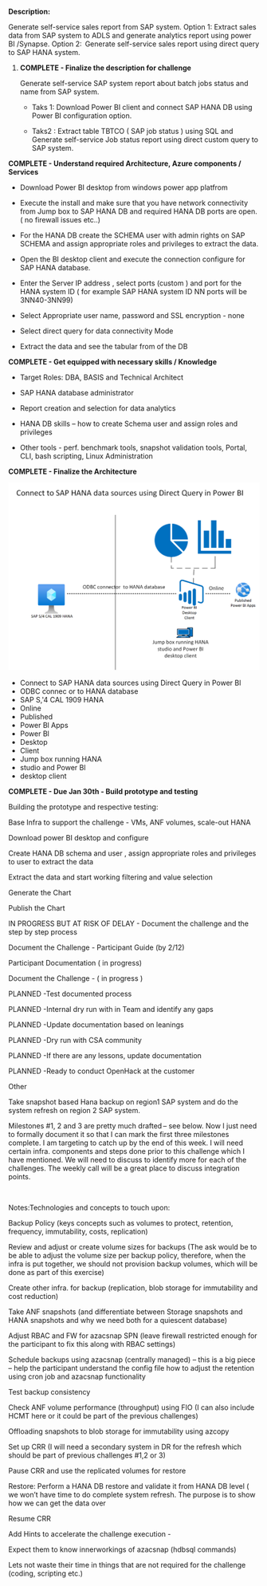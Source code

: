 **Description:**

 

Generate self-service sales report from SAP system. Option 1: Extract sales data from SAP system to ADLS and generate analytics  report using power BI /Synapse. Option 2:  Generate self-service sales report using direct query to SAP  HANA system. 

 

1. **COMPLETE - Finalize the description for challenge**

 

   Generate self-service SAP system  report about batch jobs status and  name from SAP system. 

 

   * Taks 1: Download Power BI client and connect SAP HANA DB using Power BI configuration option. 

   * Taks2 : Extract  table TBTCO ( SAP job status ) using SQL and   Generate self-service Job status report  using direct custom query to SAP system. 

 

 

 

**COMPLETE - Understand required Architecture, Azure components / Services**

 

* Download Power  BI  desktop from windows power app platfrom  

* Execute the install and make sure that you have network connectivity from Jump box to SAP HANA DB and required HANA DB ports are open. ( no firewall issues etc..) 

* For the HANA DB create the SCHEMA user with admin rights on SAP SCHEMA and assign appropriate roles and privileges to extract the data. 

* Open the BI desktop client and execute the connection configure for SAP HANA database. 

* Enter the Server IP address , select ports  (custom ) and port  for the  HANA system ID  ( for example SAP HANA system ID NN ports will be 3NN40-3NN99) 

* Select Appropriate user name,  password and SSL encryption - none 

* Select direct query for data connectivity Mode  

* Extract the data and see the  tabular from of the DB 

 

 

 

**COMPLETE - Get equipped with necessary skills / Knowledge** 

 

* Target Roles: DBA, BASIS and Technical Architect 

* SAP HANA database administrator  

* Report creation and selection for data analytics 

* HANA DB skills – how to create Schema user and assign roles and privileges 

* Other tools - perf. benchmark tools, snapshot validation tools, Portal, CLI, bash scripting, Linux Administration 

 

 

 

**COMPLETE - Finalize the Architecture** 

 
![](media/GetImage.png)
 

* Connect to SAP HANA data sources using Direct Query in Power Bl 
* ODBC connec or to HANA database 
* SAP S,'4 CAL 1909 HANA 
* Online 
* Published 
* Power Bl Apps 
* Power Bl 
* Desktop 
* Client 
* Jump box running HANA 
* studio and Power Bl 
* desktop client 
 

 

 

**COMPLETE - Due Jan 30th - Build prototype and testing**

 

Building the prototype and respective testing: 

Base Infra to support the challenge - VMs, ANF volumes, scale-out HANA 

Download power BI desktop and configure 

Create HANA DB schema and user , assign appropriate roles and privileges  to user to extract the data 

Extract the data and start working filtering and value selection 

Generate the Chart  

Publish the Chart 

IN PROGRESS BUT AT RISK OF DELAY - Document the challenge and the step by step process 

 

Document the Challenge - Participant Guide (by 2/12) 

Participant Documentation ( in progress)  

Document the Challenge -  ( in progress )  

PLANNED -Test documented process 

 

 

 

PLANNED -Internal dry run with in Team and identify any gaps 

 

 

 

PLANNED -Update documentation based on leanings 

 

 

 

PLANNED -Dry run with CSA community 

 

 

 

PLANNED -If there are any lessons, update documentation 

 

 

 

PLANNED -Ready to conduct OpenHack at the customer 

 

 

 

Other 

 

 

 

 

 

 

 

Take snapshot based Hana backup on region1 SAP system and do the system refresh on region 2 SAP system. 

 

 

Milestones #1, 2 and 3 are pretty much drafted – see below. Now I just need to formally document it so that I can mark the first three milestones complete. I am targeting to catch up by the end of this week. I will need certain infra. components and steps done prior to this challenge which I have mentioned. We will need to discuss to identify more for each of the challenges. The weekly call will be a great place to discuss integration points. 

  

Notes:Technologies and concepts to touch upon: 

Backup Policy (keys concepts such as volumes to protect, retention, frequency, immutability, costs, replication) 

Review and adjust or create volume sizes for backups (The ask would be to be able to adjust the volume size per backup policy, therefore, when the infra is put together, we should not provision backup volumes, which will be done as part of this exercise) 

Create other infra. for backup (replication, blob storage for immutability and cost reduction) 

Take ANF snapshots (and differentiate between Storage snapshots and HANA snapshots and why we need both for a quiescent database) 

Adjust RBAC and FW for azacsnap SPN (leave firewall restricted enough for the participant to fix this along with RBAC settings) 

Schedule backups using azacsnap (centrally managed) – this is a big piece – help the participant understand the config file how to adjust the retention using cron job and azacsnap functionality 

Test backup consistency 

Check ANF volume performance (throughput) using FIO (I can also include HCMT here or it could be part of the previous challenges) 

Offloading snapshots to blob storage for immutability using azcopy 

Set up CRR (I will need a secondary system in DR for the refresh which should be part of previous challenges #1,2 or 3) 

Pause CRR and use the replicated volumes for restore 

Restore: Perform a HANA DB restore and validate it from HANA DB level ( we won’t have time to do complete system refresh. The purpose is to show how we can get the data over 

Resume CRR 

 

Add Hints to accelerate the challenge execution -  

Expect them to know innerworkings of azacsnap (hdbsql commands) 

Lets not waste their time in things that are not required for the challenge (coding, scripting etc.) 

 
